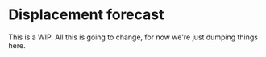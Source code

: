 # Displacement forecast

This is a WIP. All this is going to change, for now we're just dumping things here.
